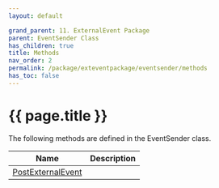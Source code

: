 ```yaml
---
layout: default

grand_parent: 11. ExternalEvent Package
parent: EventSender Class
has_children: true
title: Methods
nav_order: 2
permalink: /package/exteventpackage/eventsender/methods
has_toc: false
---
```

# {{ page.title }}

The following methods are defined in the EventSender class.

|Name       | Description     |
|----------	|-----------------|
|[PostExternalEvent](/package/exteventpackage/eventsender/methods/postexternalevent) | |